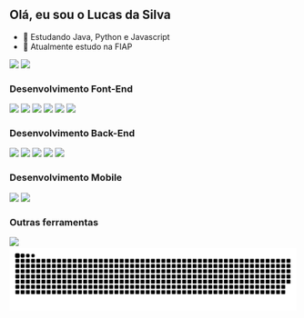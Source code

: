 ## Olá, eu sou o Lucas da Silva

- 🌱 Estudando Java, Python e Javascript
- 💞️ Atualmente estudo na FIAP

<div>
  <img height="200em" src= "https://github-readme-stats.vercel.app/api?username=lucas675489&show_icons=true&theme=radical"/>
  <img height="200em" src= "https://github-readme-stats.vercel.app/api?username=lucas675489&show=reviews,discussions_started,discussions_answered,prs_merged,prs_merged_percentage&theme=radical"/>
</div>


### Desenvolvimento Font-End
<div>
  <img height="80em" src="https://cdn.jsdelivr.net/gh/devicons/devicon@latest/icons/html5/html5-original.svg" />   
  <img height="80em" src="https://cdn.jsdelivr.net/gh/devicons/devicon@latest/icons/css3/css3-original.svg" />  
  <img height="80em" src="https://cdn.jsdelivr.net/gh/devicons/devicon@latest/icons/javascript/javascript-original.svg" />
  <img height="80em" src="https://cdn.jsdelivr.net/gh/devicons/devicon@latest/icons/bootstrap/bootstrap-original-wordmark.svg" />
  <img height="80em" src="https://cdn.jsdelivr.net/gh/devicons/devicon@latest/icons/git/git-original.svg" />
  <img height="80em" src="https://cdn.jsdelivr.net/gh/devicons/devicon@latest/icons/github/github-original-wordmark.svg" />    
</div>

### Desenvolvimento Back-End
<div>
  <img height="80em" src="https://cdn.jsdelivr.net/gh/devicons/devicon@latest/icons/php/php-original.svg" />
  <img height="80em" src="https://cdn.jsdelivr.net/gh/devicons/devicon@latest/icons/python/python-original-wordmark.svg" />
  <img height="80em" src="https://cdn.jsdelivr.net/gh/devicons/devicon@latest/icons/java/java-original-wordmark.svg" />
  <img height="80em" src="https://cdn.jsdelivr.net/gh/devicons/devicon@latest/icons/postgresql/postgresql-original.svg" />
  <img height="80em" src="https://cdn.jsdelivr.net/gh/devicons/devicon@latest/icons/mysql/mysql-original.svg" />          
</div>

### Desenvolvimento Mobile
<div>
  <img height="80em" src="https://cdn.jsdelivr.net/gh/devicons/devicon@latest/icons/androidstudio/androidstudio-original.svg" />   
  <img height="80em" src="https://cdn.jsdelivr.net/gh/devicons/devicon@latest/icons/kotlin/kotlin-original.svg" />
          
</div>

### Outras ferramentas
<div>
<img height="80em" src="https://cdn.jsdelivr.net/gh/devicons/devicon@latest/icons/blender/blender-original.svg" />
</div>

<picture>
  <source media="(prefers-color-scheme: dark)" srcset="https://raw.githubusercontent.com/lucas675489/lucas675489/output/github-contribution-grid-snake-dark.svg">
  <source media="(prefers-color-scheme: light)" srcset="https://raw.githubusercontent.com/lucas675489/lucas675489/output/github-contribution-grid-snake.svg">
  <img alt="github contribution grid snake animation" src="https://raw.githubusercontent.com/lucas675489/lucas675489/output/github-contribution-grid-snake.svg">
</picture>
